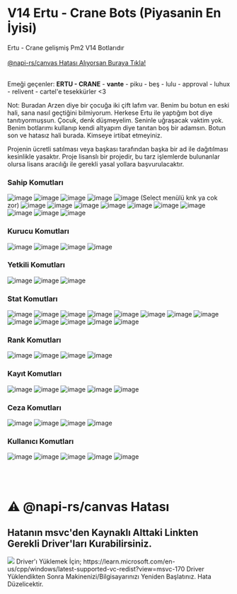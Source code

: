 # V14 Ertu - Crane Bots (Piyasanin En İyisi)
Ertu - Crane gelişmiş Pm2 V14 Botlarıdır 
<br> </br>
<a href="#napirs">@napi-rs/canvas Hatası Alıyorsan Buraya Tıkla!</a>
<br> </br>

Emeği geçenler: **ERTU - CRANE** - **vante** - piku - beş - lulu - approval - luhux - relivent - cartel'e tesekkürler <3

Not: Buradan Arzen diye bir çocuğa iki çift lafım var. Benim bu botun en eski hali, sana nasıl geçtiğini bilmiyorum. Herkese Ertu ile yaptığım bot diye tanıtıyormuşsun. Çocuk, denk düşmeyelim. Seninle uğraşacak vaktim yok. Benim botlarımı kullanıp kendi altyapım diye tanıtan boş bir adamsın. Botun son ve hatasız hali burada. Kimseye irtibat etmeyiniz.

Projenin ücretli satılması veya başkası tarafından başka bir ad ile dağıtılması kesinlikle yasaktır. Proje lisanslı bir projedir, bu tarz işlemlerde bulunanlar olursa lisans aracılığı ile gerekli yasal yollara başvurulacaktır.

### Sahip Komutları
![image](https://github.com/ertucuk/Discord-Bots-V14/assets/68440024/76b9de4a-b38a-496e-a2fd-443fff2fec9c)
![image](https://github.com/ertucuk/Discord-Bots-V14/assets/68440024/52e97829-92ba-49d7-8637-a23b1719affb)
![image](https://github.com/ertucuk/Discord-Bots-V14/assets/68440024/0936c1e1-0d45-45db-8873-f1a9988d269a)
![image](https://github.com/ertucuk/Discord-Bots-V14/assets/68440024/31f41c70-ec25-486f-b65d-2c0a58716d4b)
![image](https://github.com/ertucuk/Discord-Bots-V14/assets/68440024/e6b78a7b-b870-42d2-bc21-32fac6122692) (Select menülü knk ya cok zor)
![image](https://github.com/ertucuk/Discord-Bots-V14/assets/68440024/8fc7f247-c776-4bdf-9928-8ae99947f8dd)
![image](https://github.com/ertucuk/Discord-Bots-V14/assets/68440024/e2ca4d29-3d13-440c-8924-02cadde4a870)
![image](https://github.com/ertucuk/Discord-Bots-V14/assets/68440024/abaf7b95-2e51-4e9c-88d9-6320e366487d)
![image](https://github.com/ertucuk/Discord-Bots-V14/assets/68440024/0e208275-e5e8-45fe-9323-dadd616f34aa)
![image](https://github.com/ertucuk/Discord-Bots-V14/assets/68440024/94e99a06-6cec-423c-b5e8-1db6d0c4fe4a)
![image](https://github.com/ertucuk/Discord-Bots-V14/assets/68440024/310ddea2-8c93-4bbf-ab48-34e1fd9a0084)
![image](https://github.com/ertucuk/Discord-Bots-V14/assets/68440024/68b686da-1e04-4825-8916-7db45b2c54d7)
![image](https://github.com/ertucuk/Discord-Bots-V14/assets/68440024/649b63c5-40c9-47e9-8fa3-64a7f497e55c)
![image](https://github.com/ertucuk/Discord-Bots-V14/assets/68440024/7822202c-d5c9-4bdc-aa56-6b6c5f396fc1)
![image](https://github.com/ertucuk/Discord-Bots-V14/assets/68440024/07301341-d1ae-478a-9a88-74b0f1475518)

### Kurucu Komutları
![image](https://github.com/ertucuk/Discord-Bots-V14/assets/68440024/020efc3a-61d1-418c-8a7c-ba8a8e87156d)
![image](https://github.com/ertucuk/Discord-Bots-V14/assets/68440024/d3e10eae-eabb-46e5-acd1-c005dcc10d14)
![image](https://github.com/ertucuk/Discord-Bots-V14/assets/68440024/5f2b9f25-be18-4a20-99be-81899eb5611a)
![image](https://github.com/ertucuk/Discord-Bots-V14/assets/68440024/e7144d2d-6afd-4747-92c3-e3e8388f106b)

### Yetkili Komutları
![image](https://github.com/ertucuk/Discord-Bots-V14/assets/68440024/b9706281-3118-477c-8c21-320dc564f43c)
![image](https://github.com/ertucuk/Discord-Bots-V14/assets/68440024/4886cd77-3d25-47f7-93fe-8f216b32dbf6)
![image](https://github.com/ertucuk/Discord-Bots-V14/assets/68440024/9adcddf2-b932-4261-8ac6-734fc4ec1efa)
  
### Stat Komutları
![image](https://github.com/ertucuk/Discord-Bots-V14/assets/68440024/4704cd47-aefe-4849-a9a7-a66d0ff63829)
![image](https://github.com/ertucuk/Discord-Bots-V14/assets/68440024/2833431d-b2c1-4b69-8ff4-67f15b339abf)
![image](https://github.com/ertucuk/Discord-Bots-V14/assets/68440024/cf73cc10-c640-4ee5-bcbc-baaee231146b)
![image](https://github.com/ertucuk/Discord-Bots-V14/assets/68440024/462d4e2a-e676-453f-9791-1fc1ac7d56ec)
![image](https://github.com/ertucuk/Discord-Bots-V14/assets/68440024/0efc8a5d-bf7a-459b-b03d-ac8eb41427a0)
![image](https://github.com/ertucuk/Discord-Bots-V14/assets/68440024/a1bbd0cd-59fc-4020-bb52-6430e4c35e61)
![image](https://github.com/ertucuk/Discord-Bots-V14/assets/68440024/be2b5ae3-a208-40aa-85d3-683b6bba06c7)
![image](https://github.com/ertucuk/Discord-Bots-V14/assets/68440024/8b064bfc-1170-4900-86b1-866c6a46f0a2)
![image](https://github.com/ertucuk/Discord-Bots-V14/assets/68440024/583e7685-9485-4d5d-a616-72cabff6d0d6)
![image](https://github.com/ertucuk/Discord-Bots-V14/assets/68440024/5a6bba46-0137-4bc8-b0eb-d879f1ccecbd)
![image](https://github.com/ertucuk/Discord-Bots-V14/assets/68440024/7819dc34-002d-4a0b-8f12-a7e09379782f)
![image](https://github.com/ertucuk/Discord-Bots-V14/assets/68440024/fc467640-5df4-4d4c-8a32-ccd5bc376460)
![image](https://github.com/ertucuk/Discord-Bots-V14/assets/68440024/08b87a9e-5a16-40ac-b86c-b3877ce44e85)

### Rank Komutları
![image](https://github.com/ertucuk/Discord-Bots-V14/assets/68440024/d7096474-3d5e-4a16-a39f-225e38dc3c5a)
![image](https://github.com/ertucuk/Discord-Bots-V14/assets/68440024/f63c693e-218e-4565-86b7-745ef0be5ede)
![image](https://github.com/ertucuk/Discord-Bots-V14/assets/68440024/68e29151-7856-4843-b0e8-100d0c8ae3e9)
![image](https://github.com/ertucuk/Discord-Bots-V14/assets/68440024/fe797be8-7da6-4c57-bc2a-82bf14e7a77f)


### Kayıt Komutları 
![image](https://github.com/ertucuk/Discord-Bots-V14/assets/68440024/d6b2d03f-4fcd-48de-a505-924dc4a3fecd)
![image](https://github.com/ertucuk/Discord-Bots-V14/assets/68440024/68016563-db04-45b5-9f61-cb8cfd6066ee)
![image](https://github.com/ertucuk/Discord-Bots-V14/assets/68440024/04c183ba-2563-454c-af1e-82ed8b934c7e)
![image](https://github.com/ertucuk/Discord-Bots-V14/assets/68440024/b6f42c07-1bd0-4200-b882-caec95192704)
![image](https://github.com/ertucuk/Discord-Bots-V14/assets/68440024/30cd0a59-e16a-4ca6-aae0-55dc2c94a736)

### Ceza Komutları
![image](https://github.com/ertucuk/Discord-Bots-V14/assets/68440024/10d548aa-0f9e-4564-8659-97b58ee18f67)
![image](https://github.com/ertucuk/Discord-Bots-V14/assets/68440024/f29359ce-1aa1-4990-adb8-18919a6f5f81)
![image](https://github.com/ertucuk/Discord-Bots-V14/assets/68440024/1df0e376-b5fd-4557-9e92-ce30e5d765bb)
![image](https://github.com/ertucuk/Discord-Bots-V14/assets/68440024/26a7102a-b450-4126-b539-883df76aa66d)


### Kullanıcı Komutları 

![image](https://github.com/ertucuk/Discord-Bots-V14/assets/68440024/405a6bd4-4492-4183-a015-b161e2bfaf56)
![image](https://github.com/ertucuk/Discord-Bots-V14/assets/68440024/3e523a15-1fdb-4486-b23c-2216daf02c7b)
![image](https://github.com/ertucuk/Discord-Bots-V14/assets/68440024/b3f95e95-d250-4fe1-94ba-46928ad6f2e0)
![image](https://github.com/ertucuk/Discord-Bots-V14/assets/68440024/3e2d228e-a1b3-4b33-9ff0-24833e89ea9f)
![image](https://github.com/ertucuk/Discord-Bots-V14/assets/68440024/66824041-46f2-4013-b6ed-106fdd71a292)

<br> </br>
<h1>⚠️ @napi-rs/canvas Hatası</h1>
<h2 id="napirs">Hatanın msvc'den Kaynaklı Alttaki Linkten Gerekli Driver'ları Kurabilirsiniz.</h2>
<img src="https://cdn.discordapp.com/attachments/950167988127006821/1111440762438172773/2023-05-26_02-45-14.png">
Driver'ı Yüklemek İçin; https://learn.microsoft.com/en-us/cpp/windows/latest-supported-vc-redist?view=msvc-170
Driver Yüklendikten Sonra Makinenizi/Bilgisayarınızı Yeniden Başlatınız.
Hata Düzelicektir.
<br> </br>
<br> </br>

